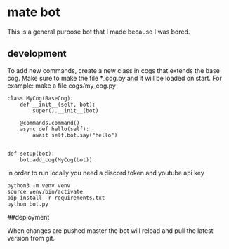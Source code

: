 # mate bot

This is a general purpose bot that I made because I was bored.

## development
To add new commands, create a new class in cogs that extends the base cog.
Make sure to make the file *_cog.py and it will be loaded on start.
For example:
make a file cogs/my_cog.py
```
class MyCog(BaseCog):
    def __init__(self, bot):
        super().__init__(bot)

    @commands.command()
    async def hello(self):
        await self.bot.say("hello")


def setup(bot):
    bot.add_cog(MyCog(bot))
```

in order to run locally you need a discord token and youtube api key

```
python3 -m venv venv
source venv/bin/activate
pip install -r requirements.txt
python bot.py
```

##deployment

When changes are pushed master the bot will reload and pull the latest version from git.